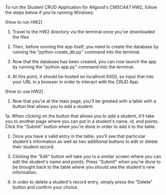 To run the Student CRUD Application for Allgood's CMSC447 HW2, follow the steps below if you're running Windows:

[How to run HW2]
1. Travel to the HW2 directory via the terminal once you've downloaded the files

2. Then, before running the app itself, you need to create the database by running the "python create_db.py" command into the terminal.

3. Now that the database has been created, you can now launch the app by running the "python app.py" command into the terminal.

4. At this point, it should be hosted on localhost:5000, so input that into your URL in a browser in order to interact with the CRUD App.



[How to use HW2]
1. Now that you're at the main page, you'll be greeted with a table with a button that allows you to add a student.

1a. When clicking on the button that allows you to add a student, it'll take you to another page where you can put in a student's name, id, and points. Click the "Submit" button when you're done in order to add it to the table.

2. Once you have a valid entry in the table, you'll see that particular student's information as well as two additional buttons to edit or delete their student record.

3. Clicking the "Edit" button will take you to a similar screen where you can edit the student's name and points. Press "Submit" when you're done to be brought back to the table where you should see the student's new information.

4. In order to delete a student's record entry, simply press the "Delete" button and confirm your choice.

